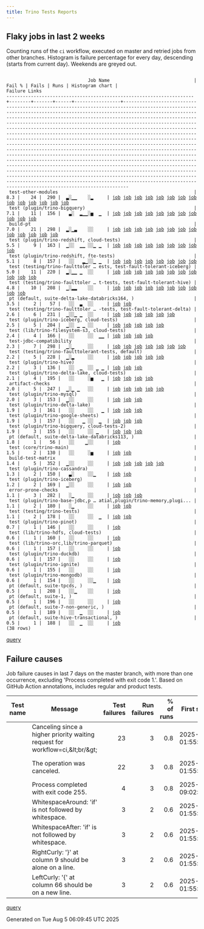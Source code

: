 ```yaml
---
title: Trino Tests Reports
---
```


## Flaky jobs in last 2 weeks

Counting runs of the `ci` workflow, executed on master and retried jobs from other branches.
Histogram is failure percentage for every day, descending (starts from current day).
Weekends are greyed out.
<pre><code>
                              Job Name                               | Fail % | Fails | Runs | Histogram chart |                                                                                                                                                                                                                                                                                                                                                                                                                                                                                                                                                                          Failure Links                                                                                                                                                                                                                                                                                                                                                                                                                                                                                                                                                                           
---------------------------------------------------------------------+--------+-------+------+-----------------+------------------------------------------------------------------------------------------------------------------------------------------------------------------------------------------------------------------------------------------------------------------------------------------------------------------------------------------------------------------------------------------------------------------------------------------------------------------------------------------------------------------------------------------------------------------------------------------------------------------------------------------------------------------------------------------------------------------------------------------------------------------------------------------------------------------------------------------------------------------------------------------------------------------------------------------------------------------------------------------------------------------------------------------------------------------------------------------------------------------------------------------------------------------
 test-other-modules                                                  |    8.3 |    24 |  290 |  ▃░▁▁    ░▂     | <a href="https://github.com/trinodb/trino/actions/runs/16717608694/job/47314658475">job</a> <a href="https://github.com/trinodb/trino/actions/runs/16717608694/job/47314658475">job</a> <a href="https://github.com/trinodb/trino/actions/runs/16717608694/job/47317600041">job</a> <a href="https://github.com/trinodb/trino/actions/runs/16717608694/job/47317600041">job</a> <a href="https://github.com/trinodb/trino/actions/runs/16717608694/job/47320909140">job</a> <a href="https://github.com/trinodb/trino/actions/runs/16688425508/job/47242131718">job</a> <a href="https://github.com/trinodb/trino/actions/runs/16688627538/job/47242664686">job</a> <a href="https://github.com/trinodb/trino/actions/runs/16666996265/job/47175239390">job</a> <a href="https://github.com/trinodb/trino/actions/runs/16679868816/job/47215673415">job</a> <a href="https://github.com/trinodb/trino/actions/runs/16636973953/job/47079764494">job</a> <a href="https://github.com/trinodb/trino/actions/runs/16572179781/job/46867137686">job</a> <a href="https://github.com/trinodb/trino/actions/runs/16534751503/job/46767117136">job</a> <a href="https://github.com/trinodb/trino/actions/runs/16534751503/job/46767117136">job</a> <a href="https://github.com/trinodb/trino/actions/runs/16466018676/job/46543485913">job</a>  
 test (plugin/trino-bigquery)                                        |    7.1 |    11 |  156 |   ▃░  ▂▁▁░▅  ▁  | <a href="https://github.com/trinodb/trino/actions/runs/16702720026/job/47276240074">job</a> <a href="https://github.com/trinodb/trino/actions/runs/16614775486/job/47005054054">job</a> <a href="https://github.com/trinodb/trino/actions/runs/16619760369/job/47021143180">job</a> <a href="https://github.com/trinodb/trino/actions/runs/16621758180/job/47027698021">job</a> <a href="https://github.com/trinodb/trino/actions/runs/16595490894/job/46941050658">job</a> <a href="https://github.com/trinodb/trino/actions/runs/16561281910/job/46831397431">job</a> <a href="https://github.com/trinodb/trino/actions/runs/16561583603/job/46832263695">job</a> <a href="https://github.com/trinodb/trino/actions/runs/16540199819/job/46780319151">job</a> <a href="https://github.com/trinodb/trino/actions/runs/16540199819/job/46780319151">job</a> <a href="https://github.com/trinodb/trino/actions/runs/16495320923/job/46639616747">job</a> <a href="https://github.com/trinodb/trino/actions/runs/16468665379/job/46552251946">job</a>                                                                                                                                                                                                                                                  
 build-pt                                                            |    7.0 |    21 |  298 |  ▂░▁▃    ░░     | <a href="https://github.com/trinodb/trino/actions/runs/16717608694/job/47314658478">job</a> <a href="https://github.com/trinodb/trino/actions/runs/16717608694/job/47314658478">job</a> <a href="https://github.com/trinodb/trino/actions/runs/16717608694/job/47317600114">job</a> <a href="https://github.com/trinodb/trino/actions/runs/16717608694/job/47317600114">job</a> <a href="https://github.com/trinodb/trino/actions/runs/16717608694/job/47320909275">job</a> <a href="https://github.com/trinodb/trino/actions/runs/16688627538/job/47242664678">job</a> <a href="https://github.com/trinodb/trino/actions/runs/16666996265/job/47175239386">job</a> <a href="https://github.com/trinodb/trino/actions/runs/16666996265/job/47176418239">job</a> <a href="https://github.com/trinodb/trino/actions/runs/16674584383/job/47198169024">job</a> <a href="https://github.com/trinodb/trino/actions/runs/16674584383/job/47198169024">job</a> <a href="https://github.com/trinodb/trino/actions/runs/16674584383/job/47202692095">job</a> <a href="https://github.com/trinodb/trino/actions/runs/16636973953/job/47079764475">job</a> <a href="https://github.com/trinodb/trino/actions/runs/16611091096/job/46994174040">job</a>                                                                                  
 test (plugin/trino-redshift, cloud-tests)                           |    5.5 |     9 |  163 |  ▁░░  ▁▁ ░░▁ ▁  | <a href="https://github.com/trinodb/trino/actions/runs/16717608694/job/47314773945">job</a> <a href="https://github.com/trinodb/trino/actions/runs/16717608694/job/47314773945">job</a> <a href="https://github.com/trinodb/trino/actions/runs/16618067945/job/47015523061">job</a> <a href="https://github.com/trinodb/trino/actions/runs/16590717131/job/46925545183">job</a> <a href="https://github.com/trinodb/trino/actions/runs/16595490894/job/46941050672">job</a> <a href="https://github.com/trinodb/trino/actions/runs/16514928558/job/46703899539">job</a> <a href="https://github.com/trinodb/trino/actions/runs/16514939863/job/46703918320">job</a> <a href="https://github.com/trinodb/trino/actions/runs/16521560222/job/46724452150">job</a> <a href="https://github.com/trinodb/trino/actions/runs/16468668606/job/46552262358">job</a>                                                                                                                                                                                                                                                                                                                                                                                                                  
 test (plugin/trino-redshift, fte-tests)                             |    5.1 |     8 |  157 |   ░░   ▂▁░░▁ ▁  | <a href="https://github.com/trinodb/trino/actions/runs/16590717131/job/46925545229">job</a> <a href="https://github.com/trinodb/trino/actions/runs/16595013207/job/46939492190">job</a> <a href="https://github.com/trinodb/trino/actions/runs/16561583603/job/46832263842">job</a> <a href="https://github.com/trinodb/trino/actions/runs/16576748196/job/46882901175">job</a> <a href="https://github.com/trinodb/trino/actions/runs/16514928558/job/46703899535">job</a> <a href="https://github.com/trinodb/trino/actions/runs/16514939863/job/46703918331">job</a> <a href="https://github.com/trinodb/trino/actions/runs/16521560222/job/46724452182">job</a> <a href="https://github.com/trinodb/trino/actions/runs/16468668606/job/46552262364">job</a>                                                                                                                                                                                                                                                                                                                                                                                                                                                                                                  
 test (testing/trino-faulttoler … ests, test-fault-tolerant-iceberg) |    5.0 |    11 |  220 |  ▂░▁▁ ▁  ░░     | <a href="https://github.com/trinodb/trino/actions/runs/16717608694/job/47314773972">job</a> <a href="https://github.com/trinodb/trino/actions/runs/16717608694/job/47314773972">job</a> <a href="https://github.com/trinodb/trino/actions/runs/16725741411/job/47341166175">job</a> <a href="https://github.com/trinodb/trino/actions/runs/16725741411/job/47341166175">job</a> <a href="https://github.com/trinodb/trino/actions/runs/16688627538/job/47242689066">job</a> <a href="https://github.com/trinodb/trino/actions/runs/16674584383/job/47198305283">job</a> <a href="https://github.com/trinodb/trino/actions/runs/16674584383/job/47198305283">job</a> <a href="https://github.com/trinodb/trino/actions/runs/16611972239/job/46996724717">job</a> <a href="https://github.com/trinodb/trino/actions/runs/16611972239/job/46996724717">job</a> <a href="https://github.com/trinodb/trino/actions/runs/16611972239/job/47001223281">job</a> <a href="https://github.com/trinodb/trino/actions/runs/16611972239/job/47001223281">job</a>                                                                                                                                                                                                                                                  
 test (testing/trino-faulttoler … t-tests, test-fault-tolerant-hive) |    4.8 |    10 |  208 |  ▁░▂▂    ░░     | <a href="https://github.com/trinodb/trino/actions/runs/16717608694/job/47314773942">job</a> <a href="https://github.com/trinodb/trino/actions/runs/16717608694/job/47314773942">job</a> <a href="https://github.com/trinodb/trino/actions/runs/16688425508/job/47242170686">job</a> <a href="https://github.com/trinodb/trino/actions/runs/16688627538/job/47242689064">job</a> <a href="https://github.com/trinodb/trino/actions/runs/16666996265/job/47175309870">job</a> <a href="https://github.com/trinodb/trino/actions/runs/16674584383/job/47198305266">job</a> <a href="https://github.com/trinodb/trino/actions/runs/16674584383/job/47198305266">job</a> <a href="https://github.com/trinodb/trino/actions/runs/16674584383/job/47202692676">job</a> <a href="https://github.com/trinodb/trino/actions/runs/16674584383/job/47202692676">job</a> <a href="https://github.com/trinodb/trino/actions/runs/16611091096/job/46994242674">job</a>                                                                                                                                                                                                                                                                                                                                  
 pt (default, suite-delta-lake-databricks164, )                      |    3.5 |     2 |   57 |   ░░  ▃  ░░     | <a href="https://github.com/trinodb/trino/actions/runs/16615885567/job/47008977936">job</a> <a href="https://github.com/trinodb/trino/actions/runs/16621758180/job/47028769610">job</a>                                                                                                                                                                                                                                                                                                                                                                                                                                                                                                                                                                                                                                                                                                                                                                                                                                                                                                                                                                                                  
 test (testing/trino-faulttoler … -tests, test-fault-tolerant-delta) |    2.6 |     6 |  231 |  ▁░░▁ ▁  ░░     | <a href="https://github.com/trinodb/trino/actions/runs/16725741411/job/47341166103">job</a> <a href="https://github.com/trinodb/trino/actions/runs/16725741411/job/47341166103">job</a> <a href="https://github.com/trinodb/trino/actions/runs/16678284766/job/47212683339">job</a> <a href="https://github.com/trinodb/trino/actions/runs/16678284766/job/47214864630">job</a> <a href="https://github.com/trinodb/trino/actions/runs/16611972239/job/46996724713">job</a> <a href="https://github.com/trinodb/trino/actions/runs/16611972239/job/46996724713">job</a>                                                                                                                                                                                                                                                                                                                                                                                                                                                                                                                                                                                                                                                                  
 test (plugin/trino-iceberg, cloud-tests)                            |    2.5 |     5 |  204 |  ▁░░ ▁ ▁ ░░     | <a href="https://github.com/trinodb/trino/actions/runs/16725741411/job/47341166043">job</a> <a href="https://github.com/trinodb/trino/actions/runs/16725741411/job/47341166043">job</a> <a href="https://github.com/trinodb/trino/actions/runs/16651806475/job/47126615133">job</a> <a href="https://github.com/trinodb/trino/actions/runs/16595013207/job/46939492084">job</a> <a href="https://github.com/trinodb/trino/actions/runs/16561281910/job/46831397458">job</a>                                                                                                                                                                                                                                                                                                                                                                                                                                                                                                                                                                                                                                                                                                                                                  
 test (lib/trino-filesystem-s3, cloud-tests)                         |    2.4 |     4 |  166 |   ░░     ░░  ▁▁ | <a href="https://github.com/trinodb/trino/actions/runs/16733077748/job/47365656730">job</a> <a href="https://github.com/trinodb/trino/actions/runs/16470269992/job/46557532671">job</a> <a href="https://github.com/trinodb/trino/actions/runs/16470269992/job/46557532671">job</a> <a href="https://github.com/trinodb/trino/actions/runs/16455334709/job/46510898787">job</a>                                                                                                                                                                                                                                                                                                                                                                                                                                                                                                                                                                                                                                                                                                                                                                                                                                  
 test-jdbc-compatibility                                             |    2.3 |     7 |  298 |  ▁░▁     ░░     | <a href="https://github.com/trinodb/trino/actions/runs/16725741411/job/47340908494">job</a> <a href="https://github.com/trinodb/trino/actions/runs/16725741411/job/47340908494">job</a> <a href="https://github.com/trinodb/trino/actions/runs/16726429315/job/47343174141">job</a> <a href="https://github.com/trinodb/trino/actions/runs/16688425508/job/47242131721">job</a> <a href="https://github.com/trinodb/trino/actions/runs/16688627538/job/47242664652">job</a> <a href="https://github.com/trinodb/trino/actions/runs/16666996265/job/47175239374">job</a> <a href="https://github.com/trinodb/trino/actions/runs/16611091096/job/46994174011">job</a>                                                                                                                                                                                                                                                                                                                                                                                                                                                                                                                                                                                  
 test (testing/trino-faulttolerant-tests, default)                   |    2.2 |     5 |  228 |  ▁░▂     ░░     | <a href="https://github.com/trinodb/trino/actions/runs/16717608694/job/47314773969">job</a> <a href="https://github.com/trinodb/trino/actions/runs/16717608694/job/47314773969">job</a> <a href="https://github.com/trinodb/trino/actions/runs/16688425508/job/47242170673">job</a> <a href="https://github.com/trinodb/trino/actions/runs/16688627538/job/47242689063">job</a> <a href="https://github.com/trinodb/trino/actions/runs/16666996265/job/47175309856">job</a>                                                                                                                                                                                                                                                                                                                                                                                                                                                                                                                                                                                                                                                                                                                                                  
 test (plugin/trino-hive)                                            |    2.2 |     3 |  136 |   ░░  ▁  ░░ ▁ ▁ | <a href="https://github.com/trinodb/trino/actions/runs/16618067945/job/47015522954">job</a> <a href="https://github.com/trinodb/trino/actions/runs/16495320923/job/46639616790">job</a> <a href="https://github.com/trinodb/trino/actions/runs/16456523843/job/46514867262">job</a>                                                                                                                                                                                                                                                                                                                                                                                                                                                                                                                                                                                                                                                                                                                                                                                                                                                                                                                  
 test (plugin/trino-delta-lake, cloud-tests)                         |    2.1 |     4 |  195 |   ░░     ░▅   ▁ | <a href="https://github.com/trinodb/trino/actions/runs/16618067945/job/47015522952">job</a> <a href="https://github.com/trinodb/trino/actions/runs/16540199819/job/46780319158">job</a> <a href="https://github.com/trinodb/trino/actions/runs/16540199819/job/46780319158">job</a> <a href="https://github.com/trinodb/trino/actions/runs/16439755097/job/46457673698">job</a>                                                                                                                                                                                                                                                                                                                                                                                                                                                                                                                                                                                                                                                                                                                                                                                                                                  
 artifact-checks                                                     |    2.0 |     5 |  247 |  ▁░▁ ▁   ░░     | <a href="https://github.com/trinodb/trino/actions/runs/16725741411/job/47340908501">job</a> <a href="https://github.com/trinodb/trino/actions/runs/16725741411/job/47340908501">job</a> <a href="https://github.com/trinodb/trino/actions/runs/16688627538/job/47242664631">job</a> <a href="https://github.com/trinodb/trino/actions/runs/16679868816/job/47215673361">job</a> <a href="https://github.com/trinodb/trino/actions/runs/16651806475/job/47126480570">job</a>                                                                                                                                                                                                                                                                                                                                                                                                                                                                                                                                                                                                                                                                                                                                                  
 test (plugin/trino-mysql)                                           |    2.0 |     3 |  153 |  ▁░░     ░░     | <a href="https://github.com/trinodb/trino/actions/runs/16725741411/job/47341166100">job</a> <a href="https://github.com/trinodb/trino/actions/runs/16725741411/job/47341166100">job</a> <a href="https://github.com/trinodb/trino/actions/runs/16564151008/job/46840109481">job</a>                                                                                                                                                                                                                                                                                                                                                                                                                                                                                                                                                                                                                                                                                                                                                                                                                                                                                                                  
 test (plugin/trino-delta-lake)                                      |    1.9 |     3 |  161 |   ░░     ░░   ▁ | <a href="https://github.com/trinodb/trino/actions/runs/16564151008/job/46840109462">job</a> <a href="https://github.com/trinodb/trino/actions/runs/16521560222/job/46724451976">job</a> <a href="https://github.com/trinodb/trino/actions/runs/16456523843/job/46514867268">job</a>                                                                                                                                                                                                                                                                                                                                                                                                                                                                                                                                                                                                                                                                                                                                                                                                                                                                                                                  
 test (plugin/trino-google-sheets)                                   |    1.9 |     3 |  157 |   ░░   ▁ ░░  ▁  | <a href="https://github.com/trinodb/trino/actions/runs/16584895160/job/46908212669">job</a> <a href="https://github.com/trinodb/trino/actions/runs/16584895160/job/46908212669">job</a> <a href="https://github.com/trinodb/trino/actions/runs/16468665379/job/46552251944">job</a>                                                                                                                                                                                                                                                                                                                                                                                                                                                                                                                                                                                                                                                                                                                                                                                                                                                                                                                  
 test (plugin/trino-bigquery, cloud-tests-2)                         |    1.9 |     3 |  155 |   ░░     ░░ ▁   | <a href="https://github.com/trinodb/trino/actions/runs/16524112457/job/46733000773">job</a> <a href="https://github.com/trinodb/trino/actions/runs/16492515223/job/46630496545">job</a> <a href="https://github.com/trinodb/trino/actions/runs/16495320923/job/46639616788">job</a>                                                                                                                                                                                                                                                                                                                                                                                                                                                                                                                                                                                                                                                                                                                                                                                                                                                                                                                  
 pt (default, suite-delta-lake-databricks113, )                      |    1.8 |     1 |   56 |   ░░    ▁░░     | <a href="https://github.com/trinodb/trino/actions/runs/16576748196/job/46883462749">job</a>                                                                                                                                                                                                                                                                                                                                                                                                                                                                                                                                                                                                                                                                                                                                                                                                                                                                                                                                                                                                                                                                                  
 test (core/trino-main)                                              |    1.5 |     2 |  130 |   ░░     ░▅     | <a href="https://github.com/trinodb/trino/actions/runs/16540199819/job/46780319142">job</a> <a href="https://github.com/trinodb/trino/actions/runs/16540199819/job/46780319142">job</a>                                                                                                                                                                                                                                                                                                                                                                                                                                                                                                                                                                                                                                                                                                                                                                                                                                                                                                                                                                                                  
 build-test-matrix                                                   |    1.4 |     5 |  352 |  ▁░░     ░░     | <a href="https://github.com/trinodb/trino/actions/runs/16721895837/job/47328001780">job</a> <a href="https://github.com/trinodb/trino/actions/runs/16721895837/job/47328001780">job</a> <a href="https://github.com/trinodb/trino/actions/runs/16726429315/job/47343174132">job</a> <a href="https://github.com/trinodb/trino/actions/runs/16678284766/job/47210305005">job</a> <a href="https://github.com/trinodb/trino/actions/runs/16636973953/job/47079764485">job</a>                                                                                                                                                                                                                                                                                                                                                                                                                                                                                                                                                                                                                                                                                                                                                  
 test (plugin/trino-cassandra)                                       |    1.3 |     2 |  150 |   ▃░     ░░▁    | <a href="https://github.com/trinodb/trino/actions/runs/16710119744/job/47293809927">job</a> <a href="https://github.com/trinodb/trino/actions/runs/16524112457/job/46733000698">job</a>                                                                                                                                                                                                                                                                                                                                                                                                                                                                                                                                                                                                                                                                                                                                                                                                                                                                                                                                                                                                  
 test (plugin/trino-iceberg)                                         |    1.2 |     2 |  169 |  ▁░░     ░░     | <a href="https://github.com/trinodb/trino/actions/runs/16725741411/job/47341166013">job</a> <a href="https://github.com/trinodb/trino/actions/runs/16725741411/job/47341166013">job</a>                                                                                                                                                                                                                                                                                                                                                                                                                                                                                                                                                                                                                                                                                                                                                                                                                                                                                                                                                                                                  
 error-prone-checks                                                  |    1.1 |     3 |  282 |   ░▁     ░░     | <a href="https://github.com/trinodb/trino/actions/runs/16726429315/job/47343174133">job</a> <a href="https://github.com/trinodb/trino/actions/runs/16688627538/job/47242664682">job</a> <a href="https://github.com/trinodb/trino/actions/runs/16611091096/job/46994174006">job</a>                                                                                                                                                                                                                                                                                                                                                                                                                                                                                                                                                                                                                                                                                                                                                                                                                                                                                                                  
 test (plugin/trino-base-jdbc,p … atial,plugin/trino-memory,plugi... |    1.1 |     2 |  180 |   ░▁     ░░     | <a href="https://github.com/trinodb/trino/actions/runs/16688627538/job/47242689061">job</a> <a href="https://github.com/trinodb/trino/actions/runs/16572179781/job/46867230595">job</a>                                                                                                                                                                                                                                                                                                                                                                                                                                                                                                                                                                                                                                                                                                                                                                                                                                                                                                                                                                                                  
 test (testing/trino-tests)                                          |    1.1 |     2 |  178 |   ░░     ░░  ▁  | <a href="https://github.com/trinodb/trino/actions/runs/16470269992/job/46557532711">job</a> <a href="https://github.com/trinodb/trino/actions/runs/16470269992/job/46557532711">job</a>                                                                                                                                                                                                                                                                                                                                                                                                                                                                                                                                                                                                                                                                                                                                                                                                                                                                                                                                                                                                  
 test (plugin/trino-pinot)                                           |    0.7 |     1 |  146 |   ░░     ░░     | <a href="https://github.com/trinodb/trino/actions/runs/16496471736/job/46643399487">job</a>                                                                                                                                                                                                                                                                                                                                                                                                                                                                                                                                                                                                                                                                                                                                                                                                                                                                                                                                                                                                                                                                                  
 test (lib/trino-hdfs, cloud-tests)                                  |    0.6 |     1 |  160 |   ░░     ░░     | <a href="https://github.com/trinodb/trino/actions/runs/16564151008/job/46840109453">job</a>                                                                                                                                                                                                                                                                                                                                                                                                                                                                                                                                                                                                                                                                                                                                                                                                                                                                                                                                                                                                                                                                                  
 test (lib/trino-orc,lib/trino-parquet)                              |    0.6 |     1 |  157 |   ░░     ░░     | <a href="https://github.com/trinodb/trino/actions/runs/16564151008/job/46840109416">job</a>                                                                                                                                                                                                                                                                                                                                                                                                                                                                                                                                                                                                                                                                                                                                                                                                                                                                                                                                                                                                                                                                                  
 test (plugin/trino-duckdb)                                          |    0.6 |     1 |  157 |   ░░     ░░     | <a href="https://github.com/trinodb/trino/actions/runs/16564151008/job/46840109431">job</a>                                                                                                                                                                                                                                                                                                                                                                                                                                                                                                                                                                                                                                                                                                                                                                                                                                                                                                                                                                                                                                                                                  
 test (plugin/trino-ignite)                                          |    0.6 |     1 |  155 |   ░░     ░░     | <a href="https://github.com/trinodb/trino/actions/runs/16564151008/job/46840109463">job</a>                                                                                                                                                                                                                                                                                                                                                                                                                                                                                                                                                                                                                                                                                                                                                                                                                                                                                                                                                                                                                                                                                  
 test (plugin/trino-mongodb)                                         |    0.6 |     1 |  154 |   ░░     ░░▁    | <a href="https://github.com/trinodb/trino/actions/runs/16514928558/job/46703899529">job</a>                                                                                                                                                                                                                                                                                                                                                                                                                                                                                                                                                                                                                                                                                                                                                                                                                                                                                                                                                                                                                                                                                  
 pt (default, suite-tpcds, )                                         |    0.5 |     1 |  208 |   ░░▁    ░░     | <a href="https://github.com/trinodb/trino/actions/runs/16682759859/job/47225726577">job</a>                                                                                                                                                                                                                                                                                                                                                                                                                                                                                                                                                                                                                                                                                                                                                                                                                                                                                                                                                                                                                                                                                  
 pt (default, suite-1, )                                             |    0.5 |     1 |  196 |   ░░     ░░     | <a href="https://github.com/trinodb/trino/actions/runs/16568004010/job/46853287676">job</a>                                                                                                                                                                                                                                                                                                                                                                                                                                                                                                                                                                                                                                                                                                                                                                                                                                                                                                                                                                                                                                                                                  
 pt (default, suite-7-non-generic, )                                 |    0.5 |     1 |  189 |   ░░  ▁  ░░     | <a href="https://github.com/trinodb/trino/actions/runs/16622259419/job/47030552272">job</a>                                                                                                                                                                                                                                                                                                                                                                                                                                                                                                                                                                                                                                                                                                                                                                                                                                                                                                                                                                                                                                                                                  
 pt (default, suite-hive-transactional, )                            |    0.5 |     1 |  188 |   ░░  ▁  ░░     | <a href="https://github.com/trinodb/trino/actions/runs/16619760369/job/47021834372">job</a>                                                                                                                                                                                                                                                                                                                                                                                                                                                                                                                                                                                                                                                                                                                                                                                                                                                                                                                                                                                                                                                                                  
(38 rows)
</code></pre>
[query](https://github.com/trinodb/reports/blob/d4756522ca5c17eaa52bb1e24831ba8e181d170f/sql/tests/jobs.sql)

## Failure causes

Job failure causes in last 7 days on the master branch, with more than one occurrence,
excluding 'Process completed with exit code 1.'.
Based on GitHub Action annotations, includes regular and product tests.

| Test name | Message                                                                   | Test failures | Run failures | % of runs | First seen at           | Last seen at            | Failure Links                                                                                                                                                                                                                                                                                                                                                                                                    |
| --------- | ------------------------------------------------------------------------- | -------------:| ------------:| ---------:| ----------------------- | ----------------------- | ---------------------------------------------------------------------------------------------------------------------------------------------------------------------------------------------------------------------------------------------------------------------------------------------------------------------------------------------------------------------------------------------------------------- |
|           | Canceling since a higher priority waiting request for workflow=ci,\&lt;br/\&gt; |            23 |            3 |       0.8 | 2025-08-02 01:55:11.000 | 2025-08-04 07:07:17.000 | <a href="https://github.com/trinodb/trino/actions/runs/16688425508/job/47242131705">job</a> <a href="https://github.com/trinodb/trino/actions/runs/16688425508/job/47242131706">job</a> <a href="https://github.com/trinodb/trino/actions/runs/16688425508/job/47242131723">job</a> <a href="https://github.com/trinodb/trino/actions/runs/16688425508/job/47242416579">job</a> <a href="https://github.com/trinodb/trino/actions/runs/16696299150/job/47260936955">job</a>  |
|           | The operation was canceled.                                               |            22 |            3 |       0.8 | 2025-08-02 01:55:11.000 | 2025-08-04 07:07:17.000 | <a href="https://github.com/trinodb/trino/actions/runs/16688425508/job/47242131705">job</a> <a href="https://github.com/trinodb/trino/actions/runs/16688425508/job/47242131706">job</a> <a href="https://github.com/trinodb/trino/actions/runs/16688425508/job/47242131723">job</a> <a href="https://github.com/trinodb/trino/actions/runs/16688425508/job/47242416579">job</a> <a href="https://github.com/trinodb/trino/actions/runs/16696299150/job/47260936955">job</a>  |
|           | Process completed with exit code 255.                                     |             4 |            3 |       0.8 | 2025-07-29 09:02:26.000 | 2025-07-29 12:40:45.000 | <a href="https://github.com/trinodb/trino/actions/runs/16590717131/job/46925545183">job</a> <a href="https://github.com/trinodb/trino/actions/runs/16590717131/job/46925545229">job</a> <a href="https://github.com/trinodb/trino/actions/runs/16595013207/job/46939492190">job</a> <a href="https://github.com/trinodb/trino/actions/runs/16595490894/job/46941050672">job</a>                                                                                  |
|           | WhitespaceAround: 'if' is not followed by whitespace.                     |             3 |            2 |       0.6 | 2025-08-02 01:55:11.000 | 2025-08-02 02:07:00.000 | <a href="https://github.com/trinodb/trino/actions/runs/16688425508/job/47242131705">job</a> <a href="https://github.com/trinodb/trino/actions/runs/16688425508/job/47242131706">job</a> <a href="https://github.com/trinodb/trino/actions/runs/16688627538/job/47242678683">job</a>                                                                                                                                                                  |
|           | WhitespaceAfter: 'if' is not followed by whitespace.                      |             3 |            2 |       0.6 | 2025-08-02 01:55:11.000 | 2025-08-02 02:07:00.000 | <a href="https://github.com/trinodb/trino/actions/runs/16688425508/job/47242131705">job</a> <a href="https://github.com/trinodb/trino/actions/runs/16688425508/job/47242131706">job</a> <a href="https://github.com/trinodb/trino/actions/runs/16688627538/job/47242678683">job</a>                                                                                                                                                                  |
|           | RightCurly: '\}' at column 9 should be alone on a line.                   |             3 |            2 |       0.6 | 2025-08-02 01:55:11.000 | 2025-08-02 02:07:00.000 | <a href="https://github.com/trinodb/trino/actions/runs/16688425508/job/47242131705">job</a> <a href="https://github.com/trinodb/trino/actions/runs/16688425508/job/47242131706">job</a> <a href="https://github.com/trinodb/trino/actions/runs/16688627538/job/47242678683">job</a>                                                                                                                                                                  |
|           | LeftCurly: '\{' at column 66 should be on a new line.                     |             3 |            2 |       0.6 | 2025-08-02 01:55:11.000 | 2025-08-02 02:07:00.000 | <a href="https://github.com/trinodb/trino/actions/runs/16688425508/job/47242131705">job</a> <a href="https://github.com/trinodb/trino/actions/runs/16688425508/job/47242131706">job</a> <a href="https://github.com/trinodb/trino/actions/runs/16688627538/job/47242678683">job</a>                                                                                                                                                                  |

[query](https://github.com/trinodb/reports/blob/d4756522ca5c17eaa52bb1e24831ba8e181d170f/sql/tests/annotations.sql)

Generated on Tue Aug  5 06:09:45 UTC 2025
